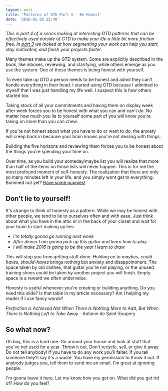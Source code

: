 ```yaml
---
layout: post
title: 'Patterns of GTD Part 4 - Be Honest'
date: '2016-01-20 22:40'
---
```


_This is part 4 of a series looking at interesting GTD patterns that can be effectively used outside of GTD to make your life a little bit more friction free. In [part 3](http://bkkkk.github.io/2015-12-03-gtd-concepts-part3-define-early/) we looked at how segmenting your work can help you start, stay motivated, and finish your projects faster._

Many themes make up the GTD system. Some are explicitly described in the book, like inboxes, reviewing, and clarifying, while others emerge as you use the system. One of these themes is being honest with yourself.

To even take up GTD a person needs to be honest and admit they can't handle everything in their head. I started using GTD because I admitted to myself that I was just handling my life well. I suspect this is how others started too.

Taking stock of all your commitments and having them on display week after week forces you to be honest with what you can and can't do. No matter how much you lie to yourself some part of you will know you're taking on more than you can chew.

If you're not honest about what you have to do or want to do, the anxiety will creep back in because your brain knows you're not dealing with things.

Building the five horizons and reviewing them forces you to be honest about the things you're spending your time on.

Over time, as you build your someday/maybe list you will realize that more than half of the items on those lists will never happen. This is for me the most profound moment of self-honesty. The realization that there are only so many minutes left in your life, and you simply wont get to everything. Bummed out yet? [Have some puppies!](https://twitter.com/cuteemergency)
 
## Don't lie to yourself!

It's strange to think of honesty as a pattern. While we may be honest with other people, we tend to lie to ourselves often and with ease. Just think about what you have in the attic or in the back of your closet and wait for your brain to start making up lies:

* _I'm totally gonna go running next week_
* _After dinner I am gonna pick up this guitar and learn how to play_
* _I will make 2016 is going to be the year I learn to draw_

This will stop you from getting stuff done. Holding on to _maybes_, _could-haves_, _should-haves_ brings nothing but anxiety and disappointment. The space taken by old clothes, that guitar you're not playing, or the unused training shoes could be taken by another project you will finish. Empty space is a reward we often undervalue.

Honesty is useful whenever you're creating or building anything. Do you need this slide? Is that table in my article necessary? Am I helping my reader if I use fancy words?

_Perfection is Achieved Not When There Is Nothing More to Add, But When There Is Nothing Left to Take Away_ - Antoine de Saint-Exupery

## So what now?

Oh boy, this is a hard one. Go around your house and look at stuff that you've not used for a year. Throw it out. Don't recycle, sell, or give it away. Do not tell anybody! If you have to do any work you'll falter. If you tell someone they'll say it's a waste. You have my permission to throw it out. If anybody judges you, tell them to send me an email. I'm great at ignoring people.

I'm gonna leave it here. Let me know how you get on. What did you get rid of? How do you feel?
